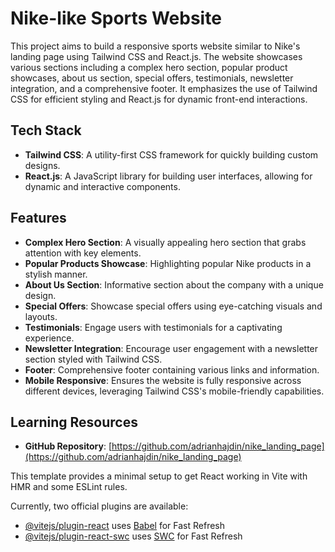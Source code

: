 
# Nike-like Sports Website

This project aims to build a responsive sports website similar to Nike's landing page using Tailwind CSS and React.js. The website showcases various sections including a complex hero section, popular product showcases, about us section, special offers, testimonials, newsletter integration, and a comprehensive footer. It emphasizes the use of Tailwind CSS for efficient styling and React.js for dynamic front-end interactions.

## Tech Stack

- **Tailwind CSS**: A utility-first CSS framework for quickly building custom designs.
- **React.js**: A JavaScript library for building user interfaces, allowing for dynamic and interactive components.

## Features

- **Complex Hero Section**: A visually appealing hero section that grabs attention with key elements.
- **Popular Products Showcase**: Highlighting popular Nike products in a stylish manner.
- **About Us Section**: Informative section about the company with a unique design.
- **Special Offers**: Showcase special offers using eye-catching visuals and layouts.
- **Testimonials**: Engage users with testimonials for a captivating experience.
- **Newsletter Integration**: Encourage user engagement with a newsletter section styled with Tailwind CSS.
- **Footer**: Comprehensive footer containing various links and information.
- **Mobile Responsive**: Ensures the website is fully responsive across different devices, leveraging Tailwind CSS's mobile-friendly capabilities.

## Learning Resources

- **GitHub Repository**: [https://github.com/adrianhajdin/nike_landing_page](https://github.com/adrianhajdin/nike_landing_page)


This template provides a minimal setup to get React working in Vite with HMR and some ESLint rules.

Currently, two official plugins are available:

- [@vitejs/plugin-react](https://github.com/vitejs/vite-plugin-react/blob/main/packages/plugin-react/README.md) uses [Babel](https://babeljs.io/) for Fast Refresh
- [@vitejs/plugin-react-swc](https://github.com/vitejs/vite-plugin-react-swc) uses [SWC](https://swc.rs/) for Fast Refresh
